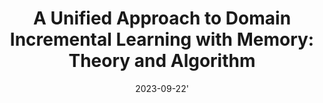 ---
title: "A Unified Approach to Domain Incremental Learning with Memory: Theory and Algorithm"
collection: publications
permalink: /publication/2023-udil
tldr: 'We proposed a unified theoretical framework for domain incremental learning.'
abs: 'ABS'
date: 2023-09-22'
venue: 'NeurIPS 2023'
paperurl: 'https://arxiv.org/pdf/2310.12244.pdf'
img: '/images/image-alignment-150x150.jpg'
---